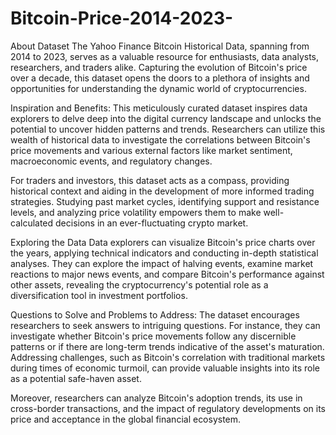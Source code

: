 # Bitcoin-Price-2014-2023-
About Dataset
The Yahoo Finance Bitcoin Historical Data, spanning from 2014 to 2023, serves as a valuable resource for enthusiasts, data analysts, researchers, and traders alike. Capturing the evolution of Bitcoin's price over a decade, this dataset opens the doors to a plethora of insights and opportunities for understanding the dynamic world of cryptocurrencies.

Inspiration and Benefits:
This meticulously curated dataset inspires data explorers to delve deep into the digital currency landscape and unlocks the potential to uncover hidden patterns and trends. Researchers can utilize this wealth of historical data to investigate the correlations between Bitcoin's price movements and various external factors like market sentiment, macroeconomic events, and regulatory changes.

For traders and investors, this dataset acts as a compass, providing historical context and aiding in the development of more informed trading strategies. Studying past market cycles, identifying support and resistance levels, and analyzing price volatility empowers them to make well-calculated decisions in an ever-fluctuating crypto market.

Exploring the Data
Data explorers can visualize Bitcoin's price charts over the years, applying technical indicators and conducting in-depth statistical analyses. They can explore the impact of halving events, examine market reactions to major news events, and compare Bitcoin's performance against other assets, revealing the cryptocurrency's potential role as a diversification tool in investment portfolios.

Questions to Solve and Problems to Address:
The dataset encourages researchers to seek answers to intriguing questions. For instance, they can investigate whether Bitcoin's price movements follow any discernible patterns or if there are long-term trends indicative of the asset's maturation. Addressing challenges, such as Bitcoin's correlation with traditional markets during times of economic turmoil, can provide valuable insights into its role as a potential safe-haven asset.

Moreover, researchers can analyze Bitcoin's adoption trends, its use in cross-border transactions, and the impact of regulatory developments on its price and acceptance in the global financial ecosystem.
